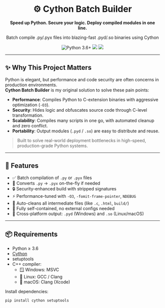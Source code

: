 <h1 align="center">⚙️ Cython Batch Builder</h1>
<p align="center">
  <b>Speed up Python. Secure your logic. Deploy compiled modules in one line.</b>
</p>
<p align="center">
  Batch compile .py/.pyx files into blazing-fast .pyd/.so binaries using Cython
</p>

<p align="center">
  <img src="https://img.shields.io/badge/Python-3.6+-blue" alt="Python 3.6+">
  <img src="https://img.shields.io/badge/Platform-Windows%20%7C%20Linux%20%7C%20macOS-lightgrey">
  <img src="https://img.shields.io/badge/License-MIT-green">
</p>

---

## ✨ Why This Project Matters

Python is elegant, but performance and code security are often concerns in production environments.  
**Cython Batch Builder** is my original solution to solve these pain points:

- **Performance**: Compiles Python to C-extension binaries with aggressive optimization (`-O3`).
- **Security**: Hides logic and obfuscates source code through C-level transformation.
- **Scalability**: Compiles many scripts in one go, with automated cleanup and zero conflict.
- **Portability**: Output modules (`.pyd` / `.so`) are easy to distribute and reuse.

> Built to solve real-world deployment bottlenecks in high-speed, production-grade Python systems.

---

## 🚀 Features

- ✅ Batch compilation of `.py` or `.pyx` files
- 🔄 Converts `.py` → `.pyx` on-the-fly if needed
- 🔒 Security-enhanced build with stripped signatures
- ⚡ Performance-tuned with `-O3`, `-fomit-frame-pointer`, `NDEBUG`
- 🧹 Auto-cleans all intermediate files (like `.c`, `.html`, `build/`)
- 🧠 Fully self-contained, no external configs needed
- 🧪 Cross-platform output: `.pyd` (Windows) and `.so` (Linux/macOS)

---

## 📦 Requirements

- Python ≥ 3.6
- [Cython](https://cython.org/)
- setuptools
- C++ compiler:
  - 🪟 Windows: MSVC
  - 🐧 Linux: GCC / Clang
  - 🍎 macOS: Clang (Xcode)

Install dependencies:

```bash
pip install cython setuptools
